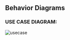## Behavior Diagrams

### USE CASE DIAGRAM:

![usecase](https://user-images.githubusercontent.com/62583721/153247916-5205bc19-3694-4f5a-a969-885586676a7c.jpg)
